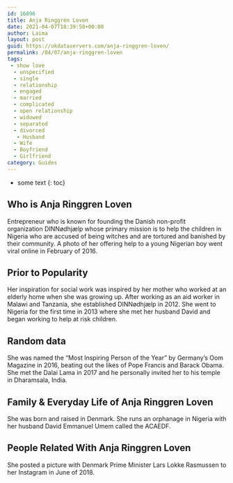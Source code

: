 ```yaml
---
id: 16896
title: Anja Ringgren Loven
date: 2021-04-07T18:39:58+00:00
author: Laima
layout: post
guid: https://ukdataservers.com/anja-ringgren-loven/
permalink: /04/07/anja-ringgren-loven
tags:
 - show love
  - unspecified
  - single
  - relationship
  - engaged
  - married
  - complicated
  - open relationship
  - widowed
  - separated
  - divorced
   - Husband
  - Wife
  - Boyfriend
  - Girlfriend
category: Guides
---
```


* some text
{: toc}


## Who is Anja Ringgren Loven
                  
                  
                  
Entrepreneur who is known for founding the Danish non-profit organization DINNødhjælp whose primary mission is to help the children in Nigeria who are accused of being witches and are tortured and banished by their community. A photo of her offering help to a young Nigerian boy went viral online in February of 2016. 
                  
              
            
              
            
                
                
                
## Prior to Popularity
                  
                  
                  
Her inspiration for social work was inspired by her mother who worked at an elderly home when she was growing up. After working as an aid worker in Malawi and Tanzania, she established DINNødhjælp in 2012. She went to Nigeria for the first time in 2013 where she met her husband David and began working to help at risk children. 
                  
              
            
              
            
                
                
                
## Random data
                  
                  
                  
She was named the &#8220;Most Inspiring Person of the Year&#8221; by Germany&#8217;s Oom Magazine in 2016, beating out the likes of Pope Francis and Barack Obama. She met the Dalai Lama in 2017 and he personally invited her to his temple in Dharamsala, India. 
                  
              
            
              
            
                
                
                
## Family & Everyday Life of Anja Ringgren Loven
                  
                  
                  
She was born and raised in Denmark. She runs an orphanage in Nigeria with her husband David Emmanuel Umem called the ACAEDF. 
                  
              
            
              
            
                
                
                
## People Related With Anja Ringgren Loven
                  
                  
                  
She posted a picture with Denmark Prime Minister Lars Lokke Rasmussen to her Instagram in June of 2018. 
                  
              
            
              
            
                
              
            
              
              
            
            
              
            
          
          
          